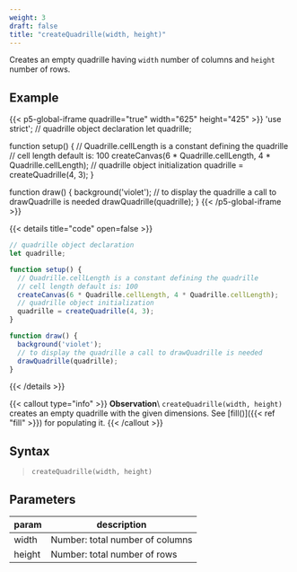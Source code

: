 ```yaml
---
weight: 3
draft: false
title: "createQuadrille(width, height)"
---
```


Creates an empty quadrille having `width` number of columns and `height` number of rows.

## Example

{{< p5-global-iframe quadrille="true" width="625" height="425" >}}
'use strict';
// quadrille object declaration
let quadrille;

function setup() {
  // Quadrille.cellLength is a constant defining the quadrille
  // cell length default is: 100
  createCanvas(6 * Quadrille.cellLength, 4 * Quadrille.cellLength);
  // quadrille object initialization
  quadrille = createQuadrille(4, 3);
}

function draw() {
  background('violet');
  // to display the quadrille a call to drawQuadrille is needed
  drawQuadrille(quadrille);
}
{{< /p5-global-iframe >}}

{{< details title="code" open=false >}}
```js
// quadrille object declaration
let quadrille;

function setup() {
  // Quadrille.cellLength is a constant defining the quadrille
  // cell length default is: 100
  createCanvas(6 * Quadrille.cellLength, 4 * Quadrille.cellLength);
  // quadrille object initialization
  quadrille = createQuadrille(4, 3);
}

function draw() {
  background('violet');
  // to display the quadrille a call to drawQuadrille is needed
  drawQuadrille(quadrille);
}
```
{{< /details >}}

{{< callout type="info" >}}
**Observation**\ 
`createQuadrille(width, height)` creates an empty quadrille with the given dimensions. See [fill()]({{< ref "fill" >}}) for populating it.
{{< /callout >}}

## Syntax

> `createQuadrille(width, height)`

## Parameters

| param  | description                       |
|--------|-----------------------------------|
| width  | Number: total number of columns   |
| height | Number: total number of rows      |